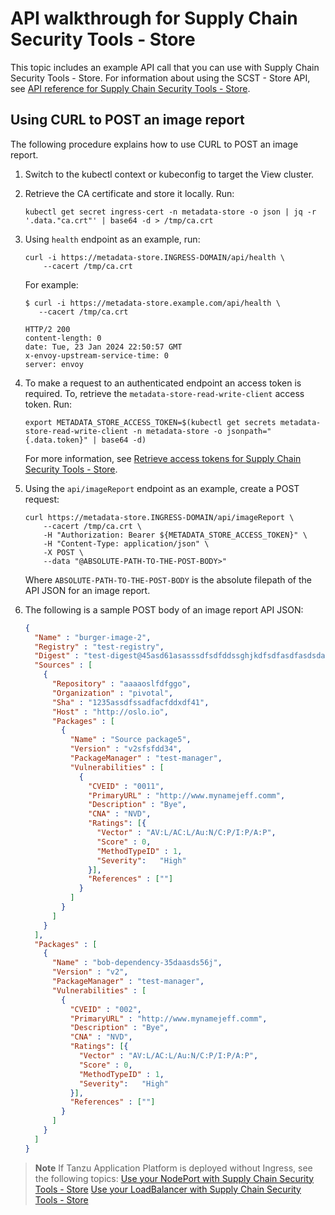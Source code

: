 # API walkthrough for Supply Chain Security Tools - Store

This topic includes an example API call that you can use with Supply Chain Security Tools - Store.
For information about using the SCST - Store API, see [API reference for Supply Chain Security Tools - Store](api.hbs.md).

## <a id='curltopost'></a>Using CURL to POST an image report

The following procedure explains how to use CURL to POST an image report.

1. Switch to the kubectl context or kubeconfig to target the View cluster.

2. Retrieve the CA certificate and store it locally. Run:

    ```console
    kubectl get secret ingress-cert -n metadata-store -o json | jq -r '.data."ca.crt"' | base64 -d > /tmp/ca.crt
    ```

3. Using `health` endpoint as an example, run:

   ```console
   curl -i https://metadata-store.INGRESS-DOMAIN/api/health \
       --cacert /tmp/ca.crt
   ```

   For example:

   ```console
   $ curl -i https://metadata-store.example.com/api/health \
      --cacert /tmp/ca.crt
   
   HTTP/2 200
   content-length: 0
   date: Tue, 23 Jan 2024 22:50:57 GMT
   x-envoy-upstream-service-time: 0
   server: envoy
   ```

4. To make a request to an authenticated endpoint an access token is required. To, retrieve the `metadata-store-read-write-client` access token. Run:

    ```console
    export METADATA_STORE_ACCESS_TOKEN=$(kubectl get secrets metadata-store-read-write-client -n metadata-store -o jsonpath="{.data.token}" | base64 -d)
    ```

    For more information, see [Retrieve access tokens for Supply Chain Security Tools - Store](retrieve-access-tokens.hbs.md).

5. Using the `api/imageReport` endpoint as an example, create a POST request:

    ```console
    curl https://metadata-store.INGRESS-DOMAIN/api/imageReport \
        --cacert /tmp/ca.crt \
        -H "Authorization: Bearer ${METADATA_STORE_ACCESS_TOKEN}" \
        -H "Content-Type: application/json" \
        -X POST \
        --data "@ABSOLUTE-PATH-TO-THE-POST-BODY>"
    ```

    Where `ABSOLUTE-PATH-TO-THE-POST-BODY` is the absolute filepath of the API JSON for an image report.

6. The following is a sample POST body of an image report API JSON:

    ```json
    {
      "Name" : "burger-image-2",
      "Registry" : "test-registry",
      "Digest" : "test-digest@45asd61asasssdfsdfddssghjkdfsdfasdfasdsdasdassdfghjddasfddfsadfadfgfshdasdfsdfsdfsdasdsdfsdfadsdassdfdasdfaasdsdfsddfsdasgsasddffdgfdasddfgdfssdfakasdasdasdsdasddasdsd23",
      "Sources" : [
        {
          "Repository" : "aaaaoslfdfggo",
          "Organization" : "pivotal",
          "Sha" : "1235assdfssadfacfddxdf41",
          "Host" : "http://oslo.io",
          "Packages" : [
            {
              "Name" : "Source package5",
              "Version" : "v2sfsfdd34",
              "PackageManager" : "test-manager",
              "Vulnerabilities" : [
                {
                  "CVEID" : "0011",
                  "PrimaryURL" : "http://www.mynamejeff.comm",
                  "Description" : "Bye",
                  "CNA" : "NVD",
                  "Ratings": [{
                    "Vector" : "AV:L/AC:L/Au:N/C:P/I:P/A:P",
                    "Score" : 0,
                    "MethodTypeID" : 1,
                    "Severity":   "High"
                  }],
                  "References" : [""]
                }
              ]
            }
          ]
        }
      ],
      "Packages" : [
        {
          "Name" : "bob-dependency-35daasds56j",
          "Version" : "v2",
          "PackageManager" : "test-manager",
          "Vulnerabilities" : [
            {
              "CVEID" : "002",
              "PrimaryURL" : "http://www.mynamejeff.comm",
              "Description" : "Bye",
              "CNA" : "NVD",
              "Ratings": [{
                "Vector" : "AV:L/AC:L/Au:N/C:P/I:P/A:P",
                "Score" : 0,
                "MethodTypeID" : 1,
                "Severity":   "High"
              }],
              "References" : [""]
            }
          ]
        }
      ]
    }
    ```

> **Note** If Tanzu Application Platform is deployed without Ingress, see the following topics:
> [Use your NodePort with Supply Chain Security Tools - Store](use-node-port.hbs.md)
> [Use your LoadBalancer with Supply Chain Security Tools - Store](use-load-balancer.hbs.md)
